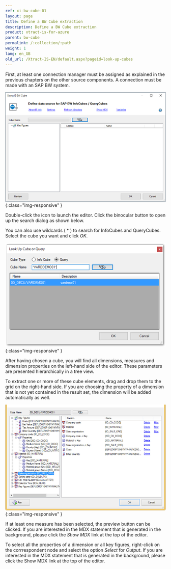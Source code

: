 ```yaml
---
ref: xi-bw-cube-01
layout: page
title: Define a BW Cube extraction
description: Define a BW Cube extraction
product: xtract-is-for-azure
parent: bw-cube
permalink: /:collection/:path
weight: 1
lang: en_GB
old_url: /Xtract-IS-EN/default.aspx?pageid=look-up-cubes
---
```


First, at least one connection manager must be assigned as explained in the previous chapters on the other source components. A connection must be made with an SAP BW system.

![Bw-Cube-Data-Source](/img/content/Bw-Cube-Data-Source.png){:class="img-responsive" }

Double-click the icon to launch the editor. Click the binocular button to open up the search dialog as shown below.

You can also use wildcards ( * ) to search for InfoCubes and QueryCubes. Select the cube you want and click *OK*.

![Query-LookUp](/img/content/Query-LookUp.png){:class="img-responsive" }

After having chosen a cube, you will find all dimensions, measures and dimension properties on the left-hand side of the editor. These parameters are presented hierarchically in a tree view.

To extract one or more of these cube elements, drag and drop them to the grid on the right-hand side. If you are choosing the property of a dimension that is not yet contained in the result set, the dimension will be added automatically as well.

![Cube-Details](/img/content/Cube-Details.png){:class="img-responsive" }

If at least one measure has been selected, the preview button can be clicked. If you are interested in the MDX statement that is generated in the background, please click the *Show MDX* link at the top of the editor.

To select all the properties of a dimension or all key figures, right-click on the corrrespondent node and select the option *Select* for *Output*.
If you are interested in the MDX statement that is generated in the background, please click the Show MDX link at the top of the editor.